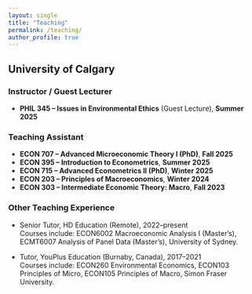 ```yaml
---
layout: single
title: "Teaching"
permalink: /teaching/
author_profile: true
---
```


## University of Calgary

### Instructor / Guest Lecturer
- **PHIL 345 – Issues in Environmental Ethics** (Guest Lecture), **Summer 2025**

### Teaching Assistant
- **ECON 707 – Advanced Microeconomic Theory I (PhD)**, **Fall 2025**
- **ECON 395 – Introduction to Econometrics**, **Summer 2025**
- **ECON 715 – Advanced Econometrics II (PhD)**, **Winter 2025**
- **ECON 203 – Principles of Macroeconomics**, **Winter 2024**
- **ECON 303 – Intermediate Economic Theory: Macro**, **Fall 2023**

### Other Teaching Experience
- Senior Tutor, HD Education (Remote), 2022–present  
  Courses include: ECON6002 Macroeconomic Analysis I (Master’s), ECMT6007 Analysis of Panel Data (Master’s), University of Sydney.

- Tutor, YouPlus Education (Burnaby, Canada), 2017–2021  
  Courses include: ECON260 Environmental Economics, ECON103 Principles of Micro, ECON105 Principles of Macro, Simon Fraser University.
